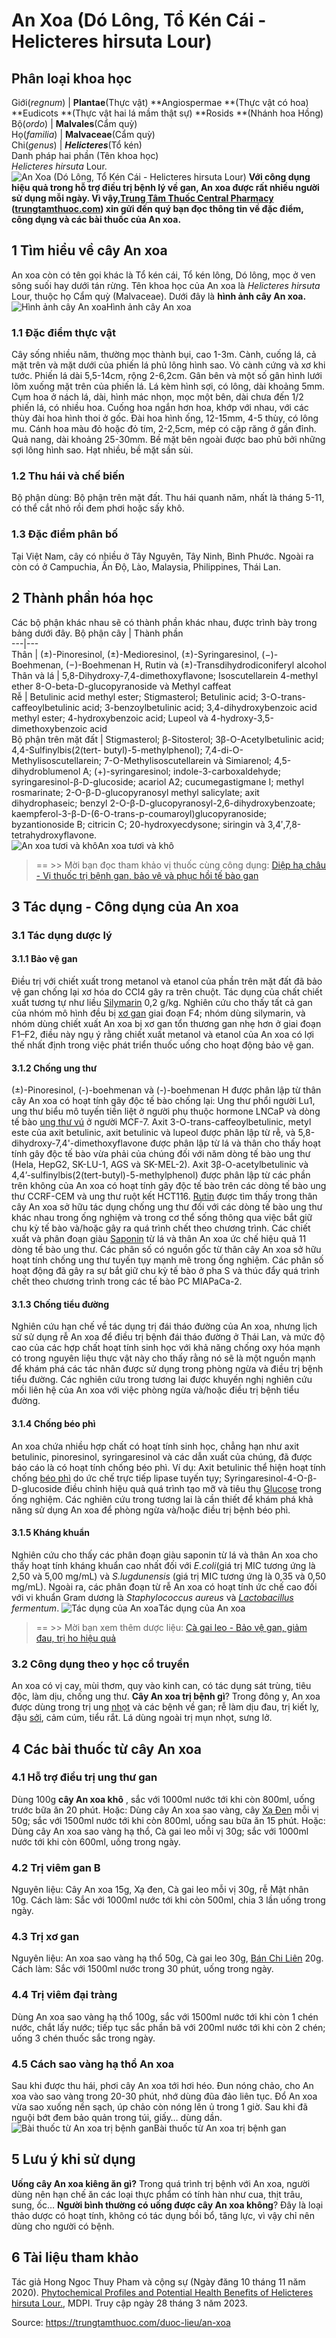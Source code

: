 # An Xoa (Dó Lông, Tổ Kén Cái - Helicteres hirsuta Lour)

Phân loại khoa học  
---  
Giới(_regnum_) |  **Plantae**(Thực vật) **Angiospermae **(Thực vật có hoa) **Eudicots **(Thực vật hai lá mầm thật sự) **Rosids **(Nhánh hoa Hồng)  
Bộ(_ordo_) | **Malvales**(Cẩm quỳ)  
Họ(_familia_) | **Malvaceae**(Cẩm quỳ)  
Chi(_genus_) | _**Helicteres**_(Tổ kén)  
Danh pháp hai phần (Tên khoa học)  
_Helicteres hirsuta_ Lour.  
![An Xoa \(Dó Lông, Tổ Kén Cái - Helicteres hirsuta Lour\)](https://trungtamthuoc.com/images/others/an-xoa-1-6506.jpg)
**Với công dụng hiệu quả trong hỗ trợ điều trị bệnh lý về gan, An xoa được rất nhiều người sử dụng mỗi ngày. Vì vậy,[Trung Tâm Thuốc Central Pharmacy](https://trungtamthuoc.com/ "Trung Tâm Thuốc Central Pharmacy") ([trungtamthuoc.com](https://trungtamthuoc.com/ "trungtamthuoc.com")) xin gửi đến quý bạn đọc thông tin về đặc điểm, công dụng và các bài thuốc của An xoa.**
##  1 Tìm hiểu về cây An xoa
An xoa còn có tên gọi khác là Tổ kén cái, Tổ kén lông, Dó lông, mọc ở ven sông suối hay dưới tán rừng. 
Tên khoa học của An xoa là _Helicteres hirsuta_ Lour, thuộc họ Cẩm quỳ (Malvaceae). Dưới đây là **hình ảnh cây An xoa.**
![Hình ảnh cây An xoa](https://trungtamthuoc.com/images/item/an-xoa-2.jpg)Hình ảnh cây An xoa
### 1.1 Đặc điểm thực vật
Cây sống nhiều năm, thường mọc thành bụi, cao 1-3m. Cành, cuống lá, cả mặt trên và mặt dưới của phiến lá phủ lông hình sao. Vỏ cành cứng và xơ khi tước. Phiến lá dài 5,5-14cm, rộng 2-6,2cm. Gân bên và một số gân hình lưới lõm xuống mặt trên của phiến lá. Lá kèm hình sợi, có lông, dài khoảng 5mm. 
Cụm hoa ở nách lá, dài, hình mác nhọn, mọc một bên, dài chưa đến 1/2 phiến lá, có nhiều hoa. Cuống hoa ngắn hơn hoa, khớp với nhau, với các thùy đài hoa hình thoi ở gốc. Đài hoa hình ống, 12-15mm, 4-5 thùy, có lông mu. Cánh hoa màu đỏ hoặc đỏ tím, 2-2,5cm, mép có cặp răng ở gần đỉnh. Quả nang, dài khoảng 25-30mm. Bề mặt bên ngoài được bao phủ bởi những sợi lông hình sao. Hạt nhiều, bề mặt sần sùi.
### 1.2 Thu hái và chế biến
Bộ phận dùng: Bộ phận trên mặt đất.
Thu hái quanh năm, nhất là tháng 5-11, có thể cắt nhỏ rồi đem phơi hoặc sấy khô.
### 1.3 Đặc điểm phân bố
Tại Việt Nam, cây có nhiều ở Tây Nguyên, Tây Ninh, Bình Phước. Ngoài ra còn có ở Campuchia, Ấn Độ, Lào, Malaysia, Philippines, Thái Lan.
##  2 Thành phần hóa học
Các bộ phận khác nhau sẽ có thành phần khác nhau, được trình bày trong bảng dưới đây.
Bộ phận cây | Thành phần  
---|---  
Thân | (±)-Pinoresinol, (±)-Medioresinol, (±)-Syringaresinol, (−)-Boehmenan, (−)-Boehmenan H, Rutin và (±)-Transdihydrodiconiferyl alcohol  
Thân và lá | 5,8-Dihydroxy-7,4-dimethoxyflavone; Isoscutellarein 4-methyl ether 8-O-beta-D-glucopyranoside và Methyl caffeat  
Rễ | Betulinic acid methyl ester; Stigmasterol; Betulinic acid; 3-O-trans-caffeoylbetulinic acid; 3-benzoylbetulinic acid; 3,4-dihydroxybenzoic acid methyl ester; 4-hydroxybenzoic acid; Lupeol và 4-hydroxy-3,5-dimethoxybenzoic acid   
Bộ phận trên mặt đất | Stigmasterol; β-Sitosterol; 3β-O-Acetylbetulinic acid; 4,4-Sulfinylbis(2(tert- butyl)-5-methylphenol); 7,4-di-O-Methylisoscutellarein; 7-O-Methylisoscutellarein và Simiarenol; 4,5-dihydroblumenol A; (+)-syringaresinol; indole-3-carboxaldehyde; syringaresinol-β-D-glucoside; acariol A2; cucumegastigmane I; methyl rosmarinate; 2-O-β-D-glucopyranosyl methyl salicylate; axit dihydrophaseic; benzyl 2-O-β-D-glucopyranosyl-2,6-dihydroxybenzoate; kaempferol-3-β-D-(6-O-trans-p-coumaroyl)glucopyranoside; byzantionoside B; citricin C; 20-hydroxyecdysone; siringin và 3,4ʹ,7,8-tetrahydroxyflavone.  
![An xoa tươi và khô](https://trungtamthuoc.com/images/item/an-xoa-3.jpg)An xoa tươi và khô
> == >> Mời bạn đọc tham khảo vị thuốc cùng công dụng: [Diệp hạ châu - Vị thuốc trị bệnh gan, bảo vệ và phục hồi tế bào gan](https://trungtamthuoc.com/duoc-lieu/diep-ha-chau-14)
##  3 Tác dụng - Công dụng của An xoa
### 3.1 Tác dụng dược lý
#### 3.1.1 Bảo vệ gan
Điều trị với chiết xuất trong metanol và etanol của phần trên mặt đất đã bảo vệ gan chống lại xơ hóa do CCl4 gây ra trên chuột. Tác dụng của chất chiết xuất tương tự như liều [Silymarin](https://trungtamthuoc.com/hoat-chat/silymarin "Silymarin") 0,2 g/kg. Nghiên cứu cho thấy tất cả gan của nhóm mô hình đều bị [xơ gan](https://trungtamthuoc.com/bai-viet/xo-gan "xơ gan") giai đoạn F4; nhóm dùng silymarin, và nhóm dùng chiết xuất An xoa bị xơ gan tổn thương gan nhẹ hơn ở giai đoạn F1–F2, điều này ngụ ý rằng chiết xuất metanol và etanol của An xoa có lợi thế nhất định trong việc phát triển thuốc uống cho hoạt động bảo vệ gan.
#### 3.1.2 Chống ung thư
(±)-Pinoresinol, (-)-boehmenan và (-)-boehmenan H được phân lập từ thân cây An xoa có hoạt tính gây độc tế bào chống lại: Ung thư phổi người Lu1, ung thư biểu mô tuyến tiền liệt ở người phụ thuộc hormone LNCaP và dòng tế bào [ung thư vú](https://trungtamthuoc.com/bai-viet/ung-thu-vu "ung thư vú") ở người MCF-7.
Axit 3-O-trans-caffeoylbetulinic, metyl este của axit betulinic, axit betulinic và lupeol được phân lập từ rễ, và 5,8-dihydroxy-7,4'-dimethoxyflavone được phân lập từ lá và thân cho thấy hoạt tính gây độc tế bào vừa phải của chúng đối với năm dòng tế bào ung thư (Hela, HepG2, SK-LU-1, AGS và SK-MEL-2).
Axit 3β-O-acetylbetulinic và 4,4’-sulfinylbis(2(tert-butyl)-5-methylphenol) được phân lập từ các phần trên không của An xoa có hoạt tính gây độc tế bào trên các dòng tế bào ung thư CCRF-CEM và ung thư ruột kết HCT116.
[Rutin](https://trungtamthuoc.com/hoat-chat/rutin "Rutin") được tìm thấy trong thân cây An xoa sở hữu tác dụng chống ung thư đối với các dòng tế bào ung thư khác nhau trong ống nghiệm và trong cơ thể sống thông qua việc bắt giữ chu kỳ tế bào và/hoặc gây ra quá trình chết theo chương trình.
Các chiết xuất và phân đoạn giàu [Saponin](https://trungtamthuoc.com/hoat-chat/saponin "Saponin") từ lá và thân An xoa ức chế hiệu quả 11 dòng tế bào ung thư. Các phân số có nguồn gốc từ thân cây An xoa sở hữu hoạt tính chống ung thư tuyến tụy mạnh mẽ trong ống nghiệm. Các phân số hoạt động đã gây ra sự bắt giữ chu kỳ tế bào ở pha S và thúc đẩy quá trình chết theo chương trình trong các tế bào PC MIAPaCa-2.
#### 3.1.3 Chống tiểu đường
Nghiên cứu hạn chế về tác dụng trị đái tháo đường của An xoa, nhưng lịch sử sử dụng rễ An xoa để điều trị bệnh đái tháo đường ở Thái Lan, và mức độ cao của các hợp chất hoạt tính sinh học với khả năng chống oxy hóa mạnh có trong nguyên liệu thực vật này cho thấy rằng nó sẽ là một nguồn mạnh để khám phá các tác nhân được sử dụng trong phòng ngừa và điều trị bệnh tiểu đường.
Các nghiên cứu trong tương lai được khuyến nghị nghiên cứu mối liên hệ của An xoa với việc phòng ngừa và/hoặc điều trị bệnh tiểu đường.
#### 3.1.4 Chống béo phì
An xoa chứa nhiều hợp chất có hoạt tính sinh học, chẳng hạn như axit betulinic, pinoresinol, syringaresinol và các dẫn xuất của chúng, đã được báo cáo là có hoạt tính chống béo phì. Ví dụ: Axit betulinic thể hiện hoạt tính chống [béo phì](https://trungtamthuoc.com/bai-viet/benh-beo-phi "béo phì") do ức chế trực tiếp lipase tuyến tụy; Syringaresinol-4-O-β-D-glucoside điều chỉnh hiệu quả quá trình tạo mỡ và tiêu thụ [Glucose](https://trungtamthuoc.com/hoat-chat/glucose "Glucose") trong ống nghiệm.
Các nghiên cứu trong tương lai là cần thiết để khám phá khả năng sử dụng An xoa để phòng ngừa và/hoặc điều trị bệnh béo phì.
#### 3.1.5 Kháng khuẩn
Nghiên cứu cho thấy các phân đoạn giàu saponin từ lá và thân An xoa cho thấy hoạt tính kháng khuẩn cao nhất đối với _E.coli_(giá trị MIC tương ứng là 2,50 và 5,00 mg/mL) và _S.lugdunensis_ (giá trị MIC tương ứng là 0,35 và 0,50 mg/mL). Ngoài ra, các phân đoạn từ rễ An xoa có hoạt tính ức chế cao đối với vi khuẩn Gram dương là _Staphylococcus aureus_ và _[Lactobacillus](https://trungtamthuoc.com/hoat-chat/lactobacillus "Lactobacillus") fermentum_.
![Tác dụng của An xoa](https://trungtamthuoc.com/images/item/an-xoa-4.jpg)Tác dụng của An xoa
> == >> Mời bạn xem thêm dược liệu: [Cà gai leo - Bảo vệ gan, giảm đau, trị ho hiệu quả](https://trungtamthuoc.com/duoc-lieu/ca-gai-leo-32)
### 3.2 Công dụng theo y học cổ truyền
An xoa có vị cay, mùi thơm, quy vào kinh can, có tác dụng sát trùng, tiêu độc, làm dịu, chống ung thư.
**Cây An xoa trị bệnh gì**? Trong đông y, An xoa được dùng trong trị ung [nhọt](https://trungtamthuoc.com/bai-viet/nhot "nhọt") và các bệnh về gan; rễ làm dịu đau, trị kiết lỵ, đậu [sởi](https://trungtamthuoc.com/bai-viet/benh-soi "sởi"), cảm cúm, tiểu rắt. Lá dùng ngoài trị mụn nhọt, sưng lở.
##  4 Các bài thuốc từ cây An xoa
### 4.1 Hỗ trợ điều trị ung thư gan
Dùng 100g **cây An xoa khô** , sắc với 1000ml nước tới khi còn 800ml, uống trước bữa ăn 20 phút.
Hoặc: Dùng cây An xoa sao vàng, cây [Xạ Đen](https://trungtamthuoc.com/duoc-lieu/xa-den "Xạ Đen") mỗi vị 50g; sắc với 1500ml nước tới khi còn 800ml, uống sau bữa ăn 15 phút.
Hoặc: Dùng cây An xoa sao vàng hạ thổ, Cà gai leo mỗi vị 30g; sắc với 1000ml nước tới khi còn 600ml, uống trong ngày.
### 4.2 Trị viêm gan B
Nguyên liệu: Cây An xoa 15g, Xạ đen, Cà gai leo mỗi vị 30g, rễ Mật nhân 10g.
Cách làm: Sắc với 1000ml nước tới khi còn 500ml, chia 3 lần uống trong ngày.
### 4.3 Trị xơ gan
Nguyên liệu: An xoa sao vàng hạ thổ 50g, Cà gai leo 30g, [Bán Chi Liên](https://trungtamthuoc.com/duoc-lieu/ban-chi-lien-24 "Bán Chi Liên") 20g.
Cách làm: Sắc với 1500ml nước trong 30 phút, uống trong ngày.
### 4.4 Trị viêm đại tràng 
Dùng An xoa sao vàng hạ thổ 100g, sắc với 1500ml nước tới khi còn 1 chén nước, chắt lấy nước; tiếp tục sắc phần bã với 200ml nước tới khi còn 2 chén; uống 3 chén thuốc sắc trong ngày.
### 4.5 Cách sao vàng hạ thổ An xoa
Sau khi được thu hái, phơi cây An xoa tới hơi héo. Đun nóng chảo, cho An xoa vào sao vàng trong 20-30 phút, nhớ dùng đũa đảo liên tục. Đổ An xoa vừa sao xuống nền sạch, úp chảo còn nóng lên ủ trong 1 giờ. Sau khi đã nguội bớt đem bảo quản trong túi, giấy… dùng dần.
![Bài thuốc từ An xoa trị bệnh gan](https://trungtamthuoc.com/images/item/an-xoa-5.jpg)Bài thuốc từ An xoa trị bệnh gan
##  5 Lưu ý khi sử dụng
**Uống cây An xoa kiêng ăn gì?** Trong quá trình trị bệnh với An xoa, người dùng nên hạn chế ăn các loại thực phẩm có tính hàn như cua, thịt trâu, sung, ốc…
**Người bình thường có uống được cây An xoa không**? Đây là loại thảo dược có hoạt tính, không có tác dụng bồi bổ, tăng lực, vì vậy chỉ nên dùng cho người có bệnh.
##  6 Tài liệu tham khảo
Tác giả Hong Ngoc Thuy Pham và cộng sự (Ngày đăng 10 tháng 11 năm 2020). [Phytochemical Profiles and Potential Health Benefits of Helicteres hirsuta Lour.](https://www.mdpi.com/2504-3900/70/1/43), MDPI. Truy cập ngày 28 tháng 3 năm 2023. 


Source: https://trungtamthuoc.com/duoc-lieu/an-xoa
